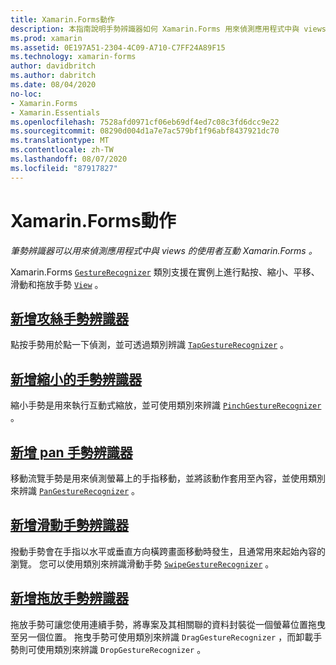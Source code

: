 ```yaml
---
title: Xamarin.Forms動作
description: 本指南說明手勢辨識器如何 Xamarin.Forms 用來偵測應用程式中與 views 的使用者互動 Xamarin.Forms 。
ms.prod: xamarin
ms.assetid: 0E197A51-2304-4C09-A710-C7FF24A89F15
ms.technology: xamarin-forms
author: davidbritch
ms.author: dabritch
ms.date: 08/04/2020
no-loc:
- Xamarin.Forms
- Xamarin.Essentials
ms.openlocfilehash: 7528afd0971cf06eb69df4ed7c08c3fd6dcc9e22
ms.sourcegitcommit: 08290d004d1a7e7ac579bf1f96abf8437921dc70
ms.translationtype: MT
ms.contentlocale: zh-TW
ms.lasthandoff: 08/07/2020
ms.locfileid: "87917827"
---
```

# <a name="no-locxamarinforms-gestures"></a>Xamarin.Forms動作

_筆勢辨識器可以用來偵測應用程式中與 views 的使用者互動 Xamarin.Forms 。_

Xamarin.Forms [`GestureRecognizer`](xref:Xamarin.Forms.GestureRecognizer) 類別支援在實例上進行點按、縮小、平移、滑動和拖放手勢 [`View`](xref:Xamarin.Forms.View) 。

## <a name="add-a-tap-gesture-recognizer"></a>[新增攻絲手勢辨識器](tap.md)

點按手勢用於點一下偵測，並可透過類別辨識 [`TapGestureRecognizer`](xref:Xamarin.Forms.TapGestureRecognizer) 。

## <a name="add-a-pinch-gesture-recognizer"></a>[新增縮小的手勢辨識器](pinch.md)

縮小手勢是用來執行互動式縮放，並可使用類別來辨識 [`PinchGestureRecognizer`](xref:Xamarin.Forms.PinchGestureRecognizer) 。

## <a name="add-a-pan-gesture-recognizer"></a>[新增 pan 手勢辨識器](pan.md)

移動流覽手勢是用來偵測螢幕上的手指移動，並將該動作套用至內容，並使用類別來辨識 [`PanGestureRecognizer`](xref:Xamarin.Forms.PanGestureRecognizer) 。

## <a name="add-a-swipe-gesture-recognizer"></a>[新增滑動手勢辨識器](swipe.md)

撥動手勢會在手指以水平或垂直方向橫跨畫面移動時發生，且通常用來起始內容的瀏覽。 您可以使用類別來辨識滑動手勢 [`SwipeGestureRecognizer`](xref:Xamarin.Forms.SwipeGestureRecognizer) 。

## <a name="add-a-drag-and-drop-gesture-recognizer"></a>[新增拖放手勢辨識器](drag-and-drop.md)

拖放手勢可讓您使用連續手勢，將專案及其相關聯的資料封裝從一個螢幕位置拖曳至另一個位置。 拖曳手勢可使用類別來辨識 `DragGestureRecognizer` ，而卸載手勢則可使用類別來辨識 `DropGestureRecognizer` 。
